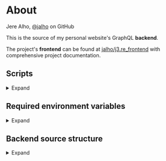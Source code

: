 # About

Jere Alho, [@jalho](https://github.com/jalho) on GitHub

This is the source of my personal website's GraphQL **backend**.

The project's **frontend** can be found at [jalho/j3.re_frontend](https://github.com/jalho/j3.re_frontend) with comprehensive project documentation.

## Scripts

<details>
<summary>Expand</summary>

* `npm start dev`

    *Run `src/index.ts` in continuous watch & restart mode using nodemon and ts-node. This is the only script needed in development.*

* `npm start`

    *Run `build/index.js` (compiled from TypeScript) with Node.js. Heroku web process is configured (in `Procfile`) to use this script. It does so automatically after running the build script first.*

* `npm run build`

    *Run `tsc`, i. e. compile TypeScript as configured in `tsconfig.js`. Output to `build` directory. Heroku uses this script automatically on deploy.*
</details>

## Required environment variables

<details>
<summary>Expand</summary>

(Secret) environment variables are excluded from version control. They must be added manually to the environment.

| required for | key | value |
|-|-|-|
| database access | `MONGODB_URI` | `mongodb+srv://<username>:<password>@j3re.ytr5p.mongodb.net/<database name>?retryWrites=true&w=majority` |
| starting development server | `PORT` | `4000` - **Omit from Heroku!** |

where the placeholders must be replaced with the information obtained from [MongoDB dashboard](https://cloud.mongodb.com/):

* `<username>` is *j3reAdmin* (can be changed)

* `<password>` can be obtained from the dashboard

* `<database name>` is *j3re* (can be changed)
</details>

## Backend source structure

<details>
    <summary>Expand</summary>

*TODO!*
```
src
¦   ...
```
</details>